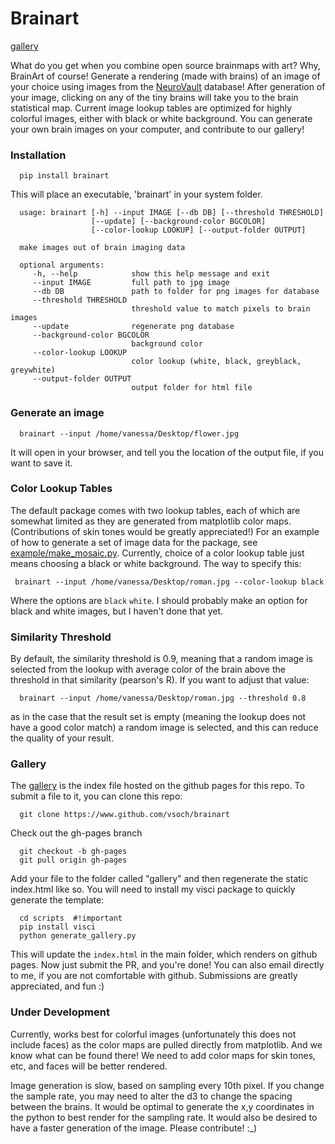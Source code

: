 # Brainart

[gallery](http://vsoch.github.io/brainart)

What do you get when you combine open source brainmaps with art? Why, BrainArt of course! Generate a rendering (made with brains) of an image of your choice using images from the [NeuroVault](http://www.neurovault.org) database! After generation of your image, clicking on any of the tiny brains will take you to the brain statistical map. Current image lookup tables are optimized for highly colorful images, either with black or white background. You can generate your own brain images on your computer, and contribute to our gallery!

### Installation

      pip install brainart


This will place an executable, 'brainart' in your system folder.


      usage: brainart [-h] --input IMAGE [--db DB] [--threshold THRESHOLD]
                      [--update] [--background-color BGCOLOR]
                      [--color-lookup LOOKUP] [--output-folder OUTPUT]

      make images out of brain imaging data

      optional arguments:
         -h, --help            show this help message and exit
         --input IMAGE         full path to jpg image
         --db DB               path to folder for png images for database
         --threshold THRESHOLD
                               threshold value to match pixels to brain images
         --update              regenerate png database
         --background-color BGCOLOR
                               background color
         --color-lookup LOOKUP
                               color lookup (white, black, greyblack, greywhite)
         --output-folder OUTPUT
                               output folder for html file


### Generate an image

      brainart --input /home/vanessa/Desktop/flower.jpg

It will open in your browser, and tell you the location of the output file, if you want to save it. 


### Color Lookup Tables
The default package comes with two lookup tables, each of which are somewhat limited as they are generated from matplotlib color maps. (Contributions of skin tones would be greatly appreciated!) For an example of how to generate a set of image data for the package, see [example/make_mosaic.py](example/make_mosaic.py). Currently, choice of a color lookup table just means choosing a black or white background. The way to specify this:


     brainart --input /home/vanessa/Desktop/roman.jpg --color-lookup black

Where the options are `black` `white`. I should probably make an option for black and white images, but I haven't done that yet.


### Similarity Threshold
By default, the similarity threshold is 0.9, meaning that a random image is selected from the lookup with average color of the brain above the threshold in that similarity (pearson's R). If you want to adjust that value:


      brainart --input /home/vanessa/Desktop/roman.jpg --threshold 0.8


as in the case that the result set is empty (meaning the lookup does not have a good color match) a random image is selected, and this can reduce the quality of your result.


### Gallery
The [gallery](http://vsoch.github.io/brainart) is the index file hosted on the github pages for this repo. To submit a file to it, you can clone this repo:

      git clone https://www.github.com/vsoch/brainart

Check out the gh-pages branch

      git checkout -b gh-pages
      git pull origin gh-pages

Add your file to the folder called "gallery" and then regenerate the static index.html like so. You will need to install my visci package to quickly generate the template:


      cd scripts  #!important
      pip install visci
      python generate_gallery.py


This will update the `index.html` in the main folder, which renders on github pages. Now just submit the PR, and you're done! You can also email directly to me, if you are not comfortable with github. Submissions are greatly appreciated, and fun :)


### Under Development
Currently, works best for colorful images (unfortunately this does not include faces) as the color maps are pulled directly from matplotlib. And we know what can be found there! We need to add color maps for skin tones, etc, and faces will be better rendered.

Image generation is slow, based on sampling every 10th pixel. If you change the sample rate, you may need to alter the d3 to change the spacing between the brains. It would be optimal to generate the x,y coordinates in the python to best render for the sampling rate. It would also be desired to have a faster generation of the image. Please contribute! :_)
